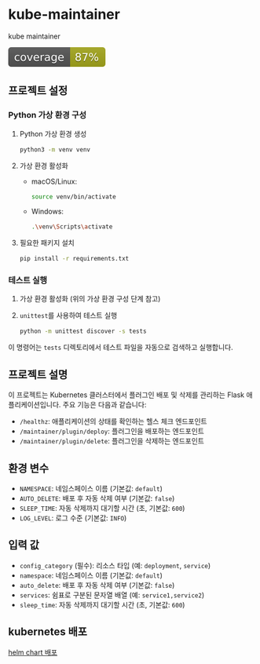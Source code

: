 # kube-maintainer
kube maintainer

![Coverage](../.github/badges/kube-maintainer/coverage-badge.svg)

## 프로젝트 설정

### Python 가상 환경 구성

1. Python 가상 환경 생성

   ```sh
   python3 -m venv venv
   ```

2. 가상 환경 활성화

   - macOS/Linux:

     ```sh
     source venv/bin/activate
     ```

   - Windows:

     ```sh
     .\venv\Scripts\activate
     ```

3. 필요한 패키지 설치

   ```sh
   pip install -r requirements.txt
   ```

### 테스트 실행

1. 가상 환경 활성화 (위의 가상 환경 구성 단계 참고)

2. `unittest`를 사용하여 테스트 실행

   ```sh
   python -m unittest discover -s tests
   ```

이 명령어는 `tests` 디렉토리에서 테스트 파일을 자동으로 검색하고 실행합니다.

## 프로젝트 설명

이 프로젝트는 Kubernetes 클러스터에서 플러그인 배포 및 삭제를 관리하는 Flask 애플리케이션입니다. 주요 기능은 다음과 같습니다:

- `/healthz`: 애플리케이션의 상태를 확인하는 헬스 체크 엔드포인트
- `/maintainer/plugin/deploy`: 플러그인을 배포하는 엔드포인트
- `/maintainer/plugin/delete`: 플러그인을 삭제하는 엔드포인트

## 환경 변수

- `NAMESPACE`: 네임스페이스 이름 (기본값: `default`)
- `AUTO_DELETE`: 배포 후 자동 삭제 여부 (기본값: `false`)
- `SLEEP_TIME`: 자동 삭제까지 대기할 시간 (초, 기본값: `600`)
- `LOG_LEVEL`: 로그 수준 (기본값: `INFO`)

## 입력 값

- `config_category` (필수): 리소스 타입 (예: `deployment`, `service`)
- `namespace`: 네임스페이스 이름 (기본값: `default`)
- `auto_delete`: 배포 후 자동 삭제 여부 (기본값: `false`)
- `services`: 쉼표로 구분된 문자열 배열 (예: `service1,service2`)
- `sleep_time`: 자동 삭제까지 대기할 시간 (초, 기본값: `600`)

## kubernetes 배포

[helm chart 배포](https://github.com/Rahu2000/charts/tree/main/charts/kube-maintainer)

